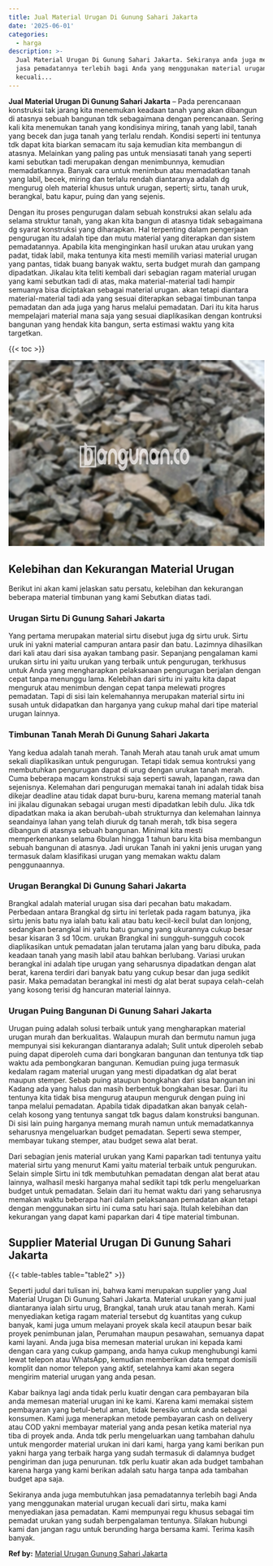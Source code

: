 ```yaml
---
title: Jual Material Urugan Di Gunung Sahari Jakarta
date: '2025-06-01'
categories:
  - harga
description: >-
  Jual Material Urugan Di Gunung Sahari Jakarta. Sekiranya anda juga membutuhkan
  jasa pemadatannya terlebih bagi Anda yang menggunakan material urugan
  kecuali...
---
```


**Jual Material Urugan Di Gunung Sahari Jakarta** – Pada perencanaan konstruksi tak jarang kita menemukan keadaan tanah yang akan dibangun di atasnya sebuah bangunan tdk sebagaimana dengan perencanaan. Sering kali kita menemukan tanah yang kondisinya miring, tanah yang labil, tanah yang becek dan juga tanah yang terlalu rendah. Kondisi seperti ini tentunya tdk dapat kita biarkan semacam itu saja kemudian kita membangun di atasnya. Melainkan yang paling pas untuk mensiasati tanah yang seperti kami sebutkan tadi merupakan dengan menimbunnya, kemudian memadatkannya. Banyak cara untuk menimbun atau memadatkan tanah yang labil, becek, miring dan terlalu rendah diantaranya adalah dg mengurug oleh material khusus untuk urugan, seperti; sirtu, tanah uruk, berangkal, batu kapur, puing dan yang sejenis.

Dengan itu proses pengurugan dalam sebuah konstruksi akan selalu ada selama struktur tanah, yang akan kita bangun di atasnya tidak sebagaimana dg syarat konstruksi yang diharapkan. Hal terpenting dalam pengerjaan pengurugan itu adalah tipe dan mutu material yang diterapkan dan sistem pemadatannya. Apabila kita menginginkan hasil urukan atau urukan yang padat, tidak labil, maka tentunya kita mesti memilih variasi material urugan yang pantas, tidak buang banyak waktu, serta budget murah dan gampang dipadatkan. Jikalau kita teliti kembali dari sebagian ragam material urugan yang kami sebutkan tadi di atas, maka material-material tadi hampir semuanya bisa diciptakan sebagai material urugan. akan tetapi diantara material-material tadi ada yang sesuai diterapkan sebagai timbunan tanpa pemadatan dan ada juga yang harus melalui pemadatan. Dari itu kita harus mempelajari material mana saja yang sesuai diaplikasikan dengan kontruksi bangunan yang hendak kita bangun, serta estimasi waktu yang kita targetkan.

{{< toc >}}

![Jual Material Urugan Di Gunung Sahari Jakarta](/images/jual-urugan-15.png)

## Kelebihan dan Kekurangan Material Urugan

Berikut ini akan kami jelaskan satu persatu, kelebihan dan kekurangan beberapa material timbunan yang kami Sebutkan diatas tadi.

### Urugan Sirtu Di Gunung Sahari Jakarta

Yang pertama merupakan material sirtu disebut juga dg sirtu uruk. Sirtu uruk ini yakni material campuran antara pasir dan batu. Lazimnya dihasilkan dari kali atau dari sisa ayakan tambang pasir. Sepanjang pengalaman kami urukan sirtu ini yaitu urukan yang terbaik untuk pengurugan, terkhusus untuk Anda yang mengharapkan pelaksanaan pengurugan berjalan dengan cepat tanpa menunggu lama. Kelebihan dari sirtu ini yaitu kita dapat menguruk atau menimbun dengan cepat tanpa melewati progres pemadatan. Tapi di sisi lain kelemahannya merupakan material sirtu ini susah untuk didapatkan dan harganya yang cukup mahal dari tipe material urugan lainnya.

### Timbunan Tanah Merah Di Gunung Sahari Jakarta

Yang kedua adalah tanah merah. Tanah Merah atau tanah uruk amat umum sekali diaplikasikan untuk pengurugan. Tetapi tidak semua kontruksi yang membutuhkan pengurugan dapat di urug dengan urukan tanah merah. Cuma beberapa macam konstruksi saja seperti sawah, lapangan, rawa dan sejenisnya. Kelemahan dari pengurugan memakai tanah ini adalah tidak bisa dikejar deadline atau tidak dapat buru-buru, karena memang material tanah ini jikalau digunakan sebagai urugan mesti dipadatkan lebih dulu. Jika tdk dipadatkan maka ia akan berubah-ubah strukturnya dan kelemahan lainnya seandainya lahan yang telah diuruk dg tanah merah, tdk bisa segera dibangun di atasnya sebuah bangunan. Minimal kita mesti memperkenankan selama 6bulan hingga 1 tahun baru kita bisa membangun sebuah bangunan di atasnya. Jadi urukan Tanah ini yakni jenis urugan yang termasuk dalam klasifikasi urugan yang memakan waktu dalam penggunaannya.

### Urugan Berangkal Di Gunung Sahari Jakarta

Brangkal adalah material urugan sisa dari pecahan batu makadam. Perbedaan antara Brangkal dg sirtu ini terletak pada ragam batunya, jika sirtu jenis batu nya ialah batu kali atau batu kecil-kecil bulat dan lonjong, sedangkan berangkal ini yaitu batu gunung yang ukurannya cukup besar besar kisaran 3 sd 10cm. urukan Brangkal ini sungguh-sungguh cocok diaplikasikan untuk pemadatan jalan terutama jalan yang baru dibuka, pada keadaan tanah yang masih labil atau bahkan berlubang. Variasi urukan berangkal ini adalah tipe urugan yang seharusnya dipadatkan dengan alat berat, karena terdiri dari banyak batu yang cukup besar dan juga sedikit pasir. Maka pemadatan berangkal ini mesti dg alat berat supaya celah-celah yang kosong terisi dg hancuran material lainnya.

### Urugan Puing Bangunan Di Gunung Sahari Jakarta

Urugan puing adalah solusi terbaik untuk yang mengharapkan material urugan murah dan berkualitas. Walaupun murah dan bermutu namun juga mempunyai sisi kekurangan diantaranya adalah; Sulit untuk diperoleh sebab puing dapat diperoleh cuma dari bongkaran bangunan dan tentunya tdk tiap waktu ada pembongkaran bangunan. Kemudian puing juga termasuk kedalam ragam material urugan yang mesti dipadatkan dg alat berat maupun stemper. Sebab puing ataupun bongkahan dari sisa bangunan ini Kadang ada yang halus dan masih berbentuk bongkahan besar. Dari itu tentunya kita tidak bisa mengurug ataupun menguruk dengan puing ini tanpa melalui pemadatan. Apabila tidak dipadatkan akan banyak celah-celah kosong yang tentunya sangat tdk bagus dalam konstruksi bangunan. Di sisi lain puing harganya memang murah namun untuk memadatkannya seharusnya mengeluarkan budget pemadatan. Seperti sewa stemper, membayar tukang stemper, atau budget sewa alat berat.

Dari sebagian jenis material urukan yang Kami paparkan tadi tentunya yaitu material sirtu yang menurut Kami yaitu material terbaik untuk pengurukan. Selain simple Sirtu ini tdk membutuhkan pemadatan dengan alat berat atau lainnya, walhasil meski harganya mahal sedikit tapi tdk perlu mengeluarkan budget untuk pemadatan. Selain dari itu hemat waktu dari yang seharusnya memakan waktu beberapa hari dalam pelaksanaan pemadatan akan tetapi dengan menggunakan sirtu ini cuma satu hari saja. Itulah kelebihan dan kekurangan yang dapat kami paparkan dari 4 tipe material timbunan.

## Supplier Material Urugan Di Gunung Sahari Jakarta

{{< table-tables table="table2" >}}

Seperti judul dari tulisan ini, bahwa kami merupakan supplier yang Jual Material Urugan Di Gunung Sahari Jakarta. Material urukan yang kami jual diantaranya ialah sirtu urug, Brangkal, tanah uruk atau tanah merah. Kami menyediakan ketiga ragam material tersebut dg kuantitas yang cukup banyak, kami juga umum melayani proyek skala kecil ataupun besar baik proyek penimbunan jalan, Perumahan maupun pesawahan, semuanya dapat kami layani. Anda juga bisa memesan material urukan ini kepada kami dengan cara yang cukup gampang, anda hanya cukup menghubungi kami lewat telepon atau WhatsApp, kemudian memberikan data tempat domisili komplit dan nomor telepon yang aktif, setelahnya kami akan segera mengirim material urugan yang anda pesan.

Kabar baiknya lagi anda tidak perlu kuatir dengan cara pembayaran bila anda memesan material urugan ini ke kami. Karena kami memakai sistem pembayaran yang betul-betul aman, tidak beresiko untuk anda sebagai konsumen. Kami juga menerapkan metode pembayaran cash on delivery atau COD yakni membayar material yang anda pesan ketika material nya tiba di proyek anda. Anda tdk perlu mengeluarkan uang tambahan dahulu untuk mengorder material urukan ini dari kami, harga yang kami berikan pun yakni harga yang terbaik harga yang sudah termasuk di dalamnya budget pengiriman dan juga penurunan. tdk perlu kuatir akan ada budget tambahan karena harga yang kami berikan adalah satu harga tanpa ada tambahan budget apa saja.

Sekiranya anda juga membutuhkan jasa pemadatannya terlebih bagi Anda yang menggunakan material urugan kecuali dari sirtu, maka kami menyediakan jasa pemadatan. Kami mempunyai regu khusus sebagai tim pemadat urukan yang sudah berpengalaman tentunya. Silakan hubungi kami dan jangan ragu untuk berunding harga bersama kami. Terima kasih banyak.

**Ref by:** [Material Urugan Gunung Sahari Jakarta](https://id.wikipedia.org/wiki/Material)
